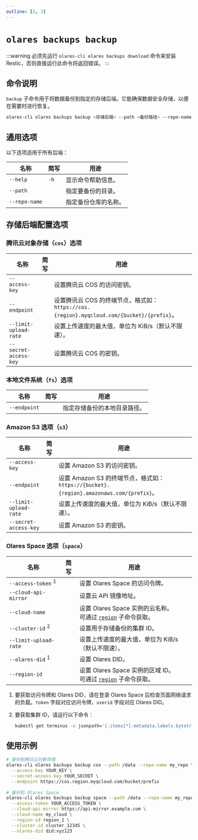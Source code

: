 ```yaml
---
outline: [2, 3]
---
```

# `olares backups backup`
:::warning
必须先运行 `olares-cli olares backups download` 命令来安装 Restic，否则直接运行此命令将返回错误。
:::
## 命令说明
`backup` 子命令用于将数据备份到指定的存储后端。它能确保数据安全存储，以便在需要时进行恢复。

```bash
olares-cli olares backups backup <存储后端> --path <备份路径> --repo-name <仓库名称> [选项]
```

## 通用选项
以下选项适用于所有后端：

| 名称	           | 简写   | 用途         |
|---------------|------|------------|
| `--help`      | `-h` | 显示命令帮助信息。  |
| `--path`      |      | 指定要备份的目录。  |
| `--repo-name` |      | 指定备份仓库的名称。 |

## 存储后端配置选项
### 腾讯云对象存储（`cos`）选项

| 名称	                   | 简写 | 用途                                                                         |
|-----------------------|----|----------------------------------------------------------------------------|
| `--access-key`        |    | 设置腾讯云 COS 的访问密钥。                                                           |
| `--endpoint`          |    | 设置腾讯云 COS 的终端节点，格式如：`https://cos.{region}.myqcloud.com/{bucket}/{prefix}`。 |
| `--limit-upload-rate` |    | 设置上传速度的最大值，单位为 KiB/s（默认不限速）。                                               |
| `--secret-access-key` |    | 设置腾讯云 COS 的密钥。                                                             |

### 本地文件系统（`fs`）选项

| 名称	          | 简写 | 用途             |
|--------------|----|----------------|
| `--endpoint` |    | 指定存储备份的本地目录路径。 |

### Amazon S3 选项（`s3`）

| 名称	                   | 简写 | 用途                                                                         |
|-----------------------|----|----------------------------------------------------------------------------|
| `--access-key`        |    | 设置 Amazon S3 的访问密钥。                                                        |
| `--endpoint`          |    | 设置 Amazon S3 的终端节点，格式如：`https://{bucket}.{region}.amazonaws.com/{prefix}`。 |
| `--limit-upload-rate` |    | 设置上传速度的最大值，单位为 KiB/s（默认不限速）。                                               |
| `--secret-access-key` |    | 设置 Amazon S3 的密钥。                                                          |

### Olares Space 选项（`space`）

| 名称	                           | 简写 | 用途                                                              |
|-------------------------------|----|-----------------------------------------------------------------|
| `--access-token` <sup>1</sup> |    | 设置 Olares Space 的访问令牌。                                          |
| `--cloud-api-mirror`          |    | 设置云 API 镜像地址。                                                   |
| `--cloud-name`                |    | 设置 Olares Space 实例的云名称。<br/> 可通过 [`region`](region.md) 子命令获取。   |
| `--cluster-id` <sup>2</sup>   |    | 设置用于存储备份的集群 ID。                                                 |
| `--limit-upload-rate`         |    | 设置上传速度的最大值，单位为 KiB/s（默认不限速）。                                    |
| `--olares-did` <sup>1</sup>   |    | 设置 Olares DID。                                                  |
| `--region-id`                 |    | 设置 Olares Space 实例的区域 ID。<br/> 可通过 [`region`](region.md) 子命令获取。 |


1. 要获取访问令牌和 Olares DID，请在登录 Olares Space 后检查页面网络请求的负载。`token` 字段对应访问令牌，`userid` 字段对应 Olares DID。

2. 要获取集群 ID，请运行以下命令：
   ```bash
   kubectl get terminus -o jsonpath='{.items[*].metadata.labels.bytetrade\.io/cluster-id}'
   ```
## 使用示例
```bash
# 备份到腾讯云对象存储
olares-cli olares backups backup cos --path /data --repo-name my_repo \
  --access-key YOUR_KEY \
  --secret-access-key YOUR_SECRET \
  --endpoint https://cos.region.myqcloud.com/bucket/prefix
  
# 备份到 Olares Space
olares-cli olares backups backup space --path /data --repo-name my_repo \
  --access-token YOUR_ACCESS_TOKEN \
  --cloud-api-mirror https://api-mirror.example.com \
  --cloud-name my_cloud \
  --region-id region_1 \
  --cluster-id cluster_12345 \
  --olares-did did:xyz123
```